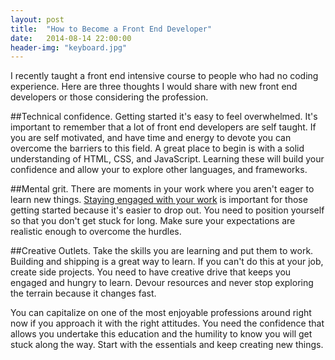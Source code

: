 ```yaml
---
layout: post
title:  "How to Become a Front End Developer"
date:   2014-08-14 22:00:00
header-img: "keyboard.jpg"
---
```


I recently taught a front end intensive course to people who had no coding experience.
Here are three thoughts I would share with new front end developers or those considering the profession.

##Technical confidence.
Getting started it's easy to feel overwhelmed.
It's important to remember that a lot of front end developers are self taught.
If you are self motivated, and have time and energy to devote you can overcome the barriers to this field.
A great place to begin is with a solid understanding of HTML, CSS, and JavaScript.
Learning these will build your confidence and allow your to explore other languages, and frameworks. 

##Mental grit.
There are moments in your work where you aren't eager to learn new things.
<a href="../Staying-Engaged/">Staying engaged with your work</a> is important for those getting started because it's easier to drop out.
You need to position yourself so that you don't get stuck for long.
Make sure your expectations are realistic enough to overcome the hurdles.

##Creative Outlets.
Take the skills you are learning and put them to work.
Building and shipping is a great way to learn.
If you can't do this at your job, create side projects.
You need to have creative drive that keeps you engaged and hungry to learn.
Devour resources and never stop exploring the terrain because it changes fast.

You can capitalize on one of the most enjoyable professions around right now if you approach it with the right attitudes. 
You need the confidence that allows you undertake this education and the humility to know you will get stuck along the way.
Start with the essentials and keep creating new things.